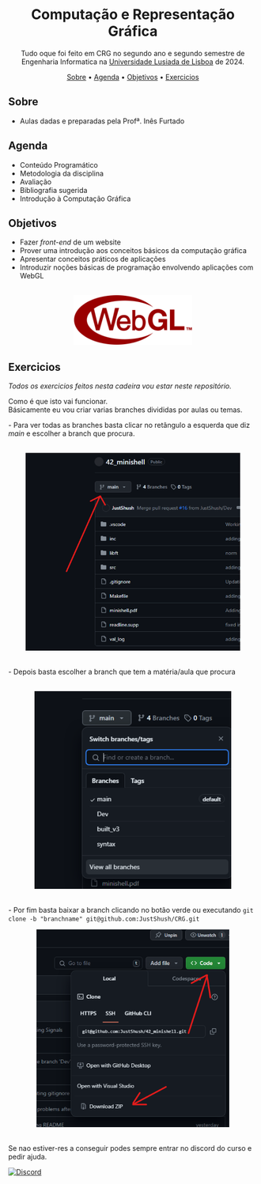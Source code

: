 <h1 align="center"> Computação e Representação Gráfica </h1>
<p align="center"> Tudo oque foi feito em CRG no segundo ano e segundo semestre de Engenharia Informatica na <a href="https://www.lis.ulusiada.pt/pt-pt/in%c3%adcio.aspx">Universidade Lusiada de Lisboa</a> de 2024.</p>
<p align="center">
  <a href="#sobre">Sobre</a>
  •
  <a href="#agenda">Agenda</a>
  •
  <a href="#objetivos">Objetivos</a>
  •
  <a href="#exercicios">Exercicios</a>
</p>

## Sobre

- Aulas dadas e preparadas pela Profª. Inês Furtado

## Agenda

- Conteúdo Programático
- Metodologia da disciplina
- Avaliação
- Bibliografia sugerida
- Introdução à Computação Gráfica

## Objetivos

- Fazer <i>front-end</i> de um website
- Prover uma introdução aos conceitos básicos da computação gráfica
- Apresentar conceitos práticos de aplicações
- Introduzir noções básicas de programação envolvendo aplicações com WebGL
<br>
<div align="center">  <a href="https://get.webgl.org/" alt="WebGL Website"><img src="./img/WebGL_Logo.png" height="100"></a></div>

## Exercicios
<p><em>Todos os exercicios feitos nesta cadeira vou estar neste repositório.</em>
<p>Como é que isto vai funcionar.<br>Básicamente eu vou criar varias branches divididas por aulas ou temas.</p>
<p> - Para ver todas as branches basta clicar no retângulo a esquerda que diz <em>main</em> e escolher a branch que procura.</p>
<br>
<div align="center"> <a href="https://github.com/JustShush/CRG/branches" alt="All Branches"><img src="./img/allBranches.png" height="400"></a></div>
<br>
<p>- Depois basta escolher a branch que tem a matéria/aula que procura</p>
<br>
<div align="center"> <a href="https://github.com/JustShush/CRG/branches" alt="Inside Branches"><img src="./img/insideBranches.png" height="400"></a></div>
<br>
<p>- Por fim basta baixar a branch clicando no botão verde ou executando <code>git clone -b "branchname" git@github.com:JustShush/CRG.git</code> </p>
<div align="center"> <a href="https://github.com/JustShush/CRG/archive/refs/heads/main.zip" alt="Download Project"><img src="./img/download.png" height="400"></a></div>
<br>
<p>Se nao estiver-res a conseguir podes sempre entrar no discord do curso e pedir ajuda.</p>

[![Discord](https://discord.com/api/guilds/1021887125219704843/widget.png?style=banner3)](https://discord.gg/5324s48sVn)